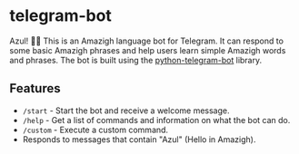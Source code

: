 # telegram-bot

Azul! 👋🏻 This is an Amazigh language bot for Telegram. It can respond to some basic Amazigh phrases and help users learn simple Amazigh words and phrases. The bot is built using the [python-telegram-bot](https://python-telegram-bot.readthedocs.io/) library.

## Features

- `/start` - Start the bot and receive a welcome message.
- `/help` - Get a list of commands and information on what the bot can do.
- `/custom` - Execute a custom command.
- Responds to messages that contain "Azul" (Hello in Amazigh).

